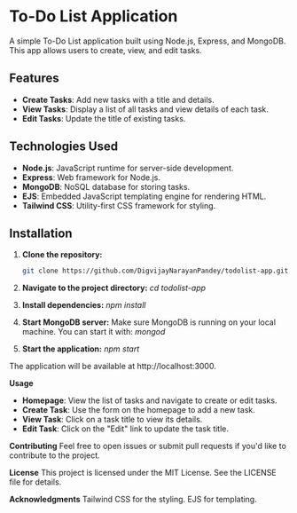 # To-Do List Application

A simple To-Do List application built using Node.js, Express, and MongoDB. This app allows users to create, view, and edit tasks.

## Features

- **Create Tasks**: Add new tasks with a title and details.
- **View Tasks**: Display a list of all tasks and view details of each task.
- **Edit Tasks**: Update the title of existing tasks.

## Technologies Used

- **Node.js**: JavaScript runtime for server-side development.
- **Express**: Web framework for Node.js.
- **MongoDB**: NoSQL database for storing tasks.
- **EJS**: Embedded JavaScript templating engine for rendering HTML.
- **Tailwind CSS**: Utility-first CSS framework for styling.

## Installation

1. **Clone the repository:**

   ```bash
   git clone https://github.com/DigvijayNarayanPandey/todolist-app.git

2. **Navigate to the project directory:**
      *cd todolist-app*

3. **Install dependencies:**
      *npm install*
   
4. **Start MongoDB server:**
      Make sure MongoDB is running on your local machine. You can start it with:
      *mongod*

5. **Start the application:**
      *npm start*
   
The application will be available at http://localhost:3000.

**Usage**
- **Homepage**: View the list of tasks and navigate to create or edit tasks.
- **Create Task**: Use the form on the homepage to add a new task.
- **View Task**: Click on a task title to view its details.
- **Edit Task**: Click on the "Edit" link to update the task title.

**Contributing**
   Feel free to open issues or submit pull requests if you'd like to contribute to the project.

**License**
   This project is licensed under the MIT License. See the LICENSE file for details.

**Acknowledgments**
   Tailwind CSS for the styling.
   EJS for templating.
